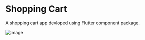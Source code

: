 # Shopping Cart

A shopping cart app devloped using Flutter component package.

![image](https://github.com/aymentoumi/component/blob/a54e8d0ecb5cc314f00e2c36c199539816791c74/other_examples/shopping_cart/capture.gif)
